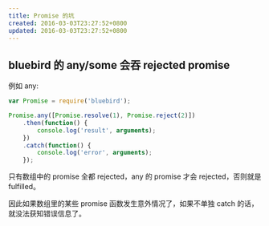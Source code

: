 ```yaml
---
title: Promise 的坑
created: 2016-03-03T23:27:52+0800
updated: 2016-03-03T23:27:52+0800
---
```



## bluebird 的 any/some 会吞 rejected promise

例如 any:

```js
var Promise = require('bluebird');

Promise.any([Promise.resolve(1), Promise.reject(2)])
    .then(function() {
        console.log('result', arguments);
    })
    .catch(function() {
        console.log('error', arguments);
    });
```

只有数组中的 promise 全都 rejected，any 的 promise 才会 rejected，否则就是 fulfilled。

因此如果数组里的某些 promise 函数发生意外情况了，如果不单独 catch 的话，就没法获知错误信息了。
